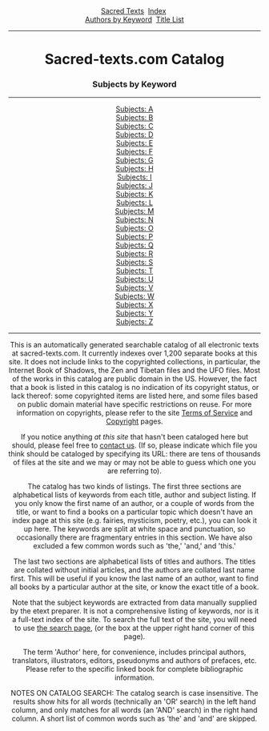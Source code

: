 <body>
 <center>
 <div class="filenav">
 <a href="../index.htm">Sacred Texts</a> 
 <a href="index.htm">Index</a> 
 
 <br>
 <a href="akwidx.htm">Authors by Keyword</a> 
 <a href="tlsidx.htm">Title List</a>
 </div>
 <hr>
 <h1 align="CENTER">Sacred-texts.com Catalog</h1>
 <h3 align="CENTER">Subjects by Keyword</h3>
 <hr>
 
 <a href="sk_a.htm">Subjects: A</a><br>
 <a href="sk_b.htm">Subjects: B</a><br>
 <a href="sk_c.htm">Subjects: C</a><br>
 <a href="sk_d.htm">Subjects: D</a><br>
 <a href="sk_e.htm">Subjects: E</a><br>
 <a href="sk_f.htm">Subjects: F</a><br>
 <a href="sk_g.htm">Subjects: G</a><br>
 <a href="sk_h.htm">Subjects: H</a><br>
 <a href="sk_i.htm">Subjects: I</a><br>
 <a href="sk_j.htm">Subjects: J</a><br>
 <a href="sk_k.htm">Subjects: K</a><br>
 <a href="sk_l.htm">Subjects: L</a><br>
 <a href="sk_m.htm">Subjects: M</a><br>
 <a href="sk_n.htm">Subjects: N</a><br>
 <a href="sk_o.htm">Subjects: O</a><br>
 <a href="sk_p.htm">Subjects: P</a><br>
 <a href="sk_q.htm">Subjects: Q</a><br>
 <a href="sk_r.htm">Subjects: R</a><br>
 <a href="sk_s.htm">Subjects: S</a><br>
 <a href="sk_t.htm">Subjects: T</a><br>
 <a href="sk_u.htm">Subjects: U</a><br>
 <a href="sk_v.htm">Subjects: V</a><br>
 <a href="sk_w.htm">Subjects: W</a><br>
 <a href="sk_x.htm">Subjects: X</a><br>
 <a href="sk_y.htm">Subjects: Y</a><br>
 <a href="sk_z.htm">Subjects: Z</a><br>
 <hr>
 <p>
 This is an automatically generated searchable catalog of all electronic
 texts at sacred-texts.com.
 It currently indexes over 1,200 separate books at this site.
 <!-- @+CDEXCL -->
 It does not include links to the copyrighted collections,
 in particular, the Internet Book of Shadows, the Zen and Tibetan
 files and the UFO files.
 Most of the works in this catalog are public domain in the US.
 However, the fact that a book is listed in this catalog
 is no indication of its copyright status, or lack thereof: some
 copyrighted items are listed here, and some files based on public domain
 material have specific restrictions on reuse.
 For more information on copyrights,
 please refer to the site <a href="../tos.htm">Terms of Service</a>
 and <a href="../cnote.htm">Copyright</a> pages.
 </p>
 <p>
 If you notice anything <i>at this site</i>
 that hasn't been cataloged here but should,
 please feel free to <a href="../contact.htm">contact us</a>.
 (If so, please indicate which file you think should be cataloged
 by specifying its URL: there are tens of thousands of files
 at the site and we may or may not be able to guess which one
 you are referring to).
 <!-- @-CDEXCL -->
 </p>
 <p>
 The catalog has two kinds of listings.
 The first three sections are alphabetical lists
 of keywords from each title, author and subject listing.
 If you only know the first name of an
 author, or a couple of words from the title, or
 want to find a books on a particular topic which doesn't have an
 index page at this site (e.g. fairies, mysticism, poetry, etc.),
 you can look it up here.
 The keywords are split at white space and punctuation, so occasionally
 there are fragmentary entries in this section.
 We have also excluded a few common words such as 'the,' 'and,' and 'this.'
 </p><p>
 The last two sections are alphabetical lists of titles and authors.
 The titles are collated without initial articles, and the authors are
 collated last name first.
 This will be useful if you know the last name of an author,
 want to find all books by a particular author at the site,
 or know the exact title of a book.
 </p>
 <p>
 Note that the subject keywords are extracted from data
 manually supplied by the etext preparer.
 It is not a comprehensive listing of keywords, nor is it a full-text
 index of the site.
 <!-- @+CDEXCL -->
 To search the full text of the site,
 you will need to use <a href="../search.htm">the search page</a>,
 (or the box at the upper right hand corner of this page).
 <!-- @-CDEXCL -->
 </p>
 <p>
 The term 'Author' here, for convenience, includes principal authors,
 translators, illustrators, editors, pseudonyms and authors of prefaces, etc.
 Please refer to the specific 
 linked book for complete bibliographic information.
 </p>
 <p>
 NOTES ON CATALOG SEARCH: The catalog search is case insensitive.
 The results show hits for all words (technically an 'OR' search) in the
 left hand column, and only matches for all words (an 'AND' search) in
 the right hand column.
 A short list of common words such as 'the' and 'and' are skipped.
 </p>
 </center></body>